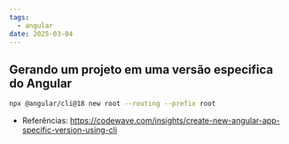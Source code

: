 ```yaml
---
tags:
  - angular
date: 2025-03-04
---
```

## Gerando um projeto em uma versão especifica do Angular

```bash
npx @angular/cli@18 new root --routing --prefix root
```

- Referências: https://codewave.com/insights/create-new-angular-app-specific-version-using-cli


